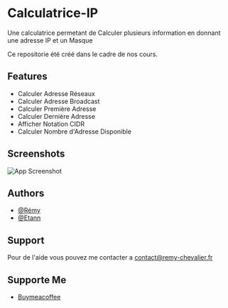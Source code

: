 # Calculatrice-IP

Une calculatrice permetant de Calculer plusieurs information en donnant une adresse IP et un Masque

Ce repositorie été créé dans le cadre de nos cours.


## Features

- Calculer Adresse Réseaux
- Calculer Adresse Broadcast
- Calculer Première Adresse
- Calculer Dernière Adresse
- Afficher Notation CIDR
- Calculer Nombre d'Adresse Disponible

## Screenshots

![App Screenshot](https://cdn.discordapp.com/attachments/829020257749303359/1218114078669537310/wjIscbO_-_Imgur.png?ex=66067c23&is=65f40723&hm=aeef06a954c538ec20ad89d8264f9f575b48c99c1e5ed5f6abc50d25416143a6&)

## Authors

- [@Rémy](https://www.github.com/zanemsdev)
- [@Etann](https://www.github.com/Tous4690)

## Support

Pour de l'aide vous pouvez me contacter a contact@remy-chevalier.fr

## Supporte Me

- [Buymeacoffee](https://www.buymeacoffee.com/rchevalier)
